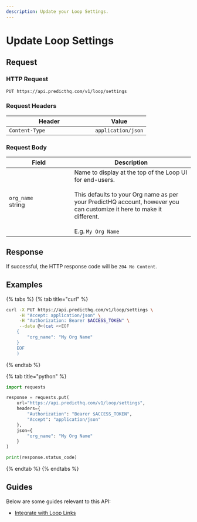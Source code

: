 ```yaml
---
description: Update your Loop Settings.
---
```


# Update Loop Settings

## Request

### HTTP Request

```
PUT https://api.predicthq.com/v1/loop/settings
```

### Request Headers

<table><thead><tr><th width="219">Header</th><th>Value</th></tr></thead><tbody><tr><td><code>Content-Type</code></td><td><code>application/json</code></td></tr></tbody></table>

### Request Body

<table><thead><tr><th width="162">Field</th><th>Description</th></tr></thead><tbody><tr><td><code>org_name</code><br>string</td><td>Name to display at the top of the Loop UI for end-users.<br><br>This defaults to your Org name as per your PredictHQ account, however you can customize it here to make it different.<br><br>E.g. <code>My Org Name</code></td></tr></tbody></table>

## Response

If successful, the HTTP response code will be `204 No Content`.

## Examples

{% tabs %}
{% tab title="curl" %}
```bash
curl -X PUT https://api.predicthq.com/v1/loop/settings \
     -H "Accept: application/json" \
     -H "Authorization: Bearer $ACCESS_TOKEN" \
     --data @<(cat <<EOF
    {
        "org_name": "My Org Name"
    }
    EOF
    )
```
{% endtab %}

{% tab title="python" %}
```python
import requests

response = requests.put(
    url="https://api.predicthq.com/v1/loop/settings",
    headers={
        "Authorization": "Bearer $ACCESS_TOKEN",
        "Accept": "application/json"
    },
    json={
        "org_name": "My Org Name"
    }
)

print(response.status_code)
```
{% endtab %}
{% endtabs %}

## Guides

Below are some guides relevant to this API:

* [Integrate with Loop Links](../../../getting-started/guides/loop-guides/integrate-with-loop-links.md)
